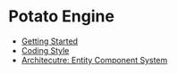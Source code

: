 Potato Engine
=============

- [Getting Started](getting-started.md)
- [Coding Style](coding-style.md)
- [Architecutre: Entity Component System](ecs.md)
